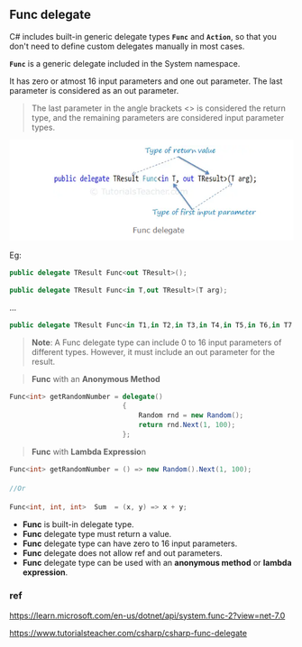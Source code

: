 ## Func delegate
C# includes built-in generic delegate types **`Func`** and **`Action`**, so that you don't need to define custom delegates manually in most cases.

**`Func`** is a generic delegate included in the System namespace.


It has zero or atmost 16 input parameters and one out parameter. The last parameter is considered as an out parameter.

> The last parameter in the angle brackets <> is considered the return type, and the remaining parameters are considered input parameter types.


![](../img/Func_delegate.png)


Eg:
```cs
public delegate TResult Func<out TResult>();
```
```cs
public delegate TResult Func<in T,out TResult>(T arg);
```
...
```cs
public delegate TResult Func<in T1,in T2,in T3,in T4,in T5,in T6,in T7,in T8,in T9,in T10,in T11,in T12,in T13,in T14,in T15,in T16,out TResult>(T1 arg1, T2 arg2, T3 arg3, T4 arg4, T5 arg5, T6 arg6, T7 arg7, T8 arg8, T9 arg9, T10 arg10, T11 arg11, T12 arg12, T13 arg13, T14 arg14, T15 arg15, T16 arg16);
```


> **Note**: A Func delegate type can include 0 to 16 input parameters of different types. However, it must include an out parameter for the result.


> **Func** with an **Anonymous Method**

```cs
Func<int> getRandomNumber = delegate()
                            {
                                Random rnd = new Random();
                                return rnd.Next(1, 100);
                            };

```
> **Func** with **Lambda Expressio**n

```cs
Func<int> getRandomNumber = () => new Random().Next(1, 100);

//Or 

Func<int, int, int>  Sum  = (x, y) => x + y;
```




- **Func** is built-in delegate type.
- **Func** delegate type must return a value.
- **Func** delegate type can have zero to 16 input parameters.
- **Func** delegate does not allow ref and out parameters.
- **Func** delegate type can be used with an **anonymous method** or **lambda expression**.




### ref 
https://learn.microsoft.com/en-us/dotnet/api/system.func-2?view=net-7.0

https://www.tutorialsteacher.com/csharp/csharp-func-delegate
